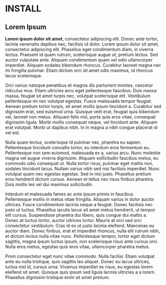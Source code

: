 # INSTALL

## Lorem Ipsum


**Lorem ipsum dolor sit amet**, consectetur adipiscing elit. Donec ante tortor, lacinia venenatis dapibus nec, facilisis id dolor. Lorem ipsum dolor sit amet, consectetur adipiscing elit. Phasellus eget condimentum diam, in viverra lectus. Praesent id quam rutrum, scelerisque augue ut, pretium lectus. Sed auctor vulputate ante. Aliquam condimentum quam vel odio ullamcorper imperdiet. Aliquam sodales bibendum rhoncus. Curabitur laoreet magna nec mi fringilla pulvinar. Etiam dictum orci sit amet odio maximus, id rhoncus lacus scelerisque.

Orci varius natoque penatibus et magnis dis parturient montes, nascetur ridiculus mus. Etiam ultricies arcu eget pellentesque faucibus. Duis massa massa, feugiat sit amet turpis nec, volutpat scelerisque elit. Vestibulum pellentesque mi nec volutpat egestas. Fusce malesuada tempor feugiat. Aenean pretium tortor turpis, sit amet mollis ipsum tincidunt a. Curabitur sed dignissim erat, sed euismod urna. Quisque velit erat, feugiat quis bibendum vel, laoreet non metus. Aliquam felis nisl, porta quis eros vitae, consequat dignissim ligula. Morbi mollis consequat neque, vel tincidunt ante. Aliquam erat volutpat. Morbi ut dapibus nibh. In in magna a nibh congue placerat id vel est.

Nulla quam lectus, scelerisque id pulvinar nec, pharetra eu sapien. Pellentesque tincidunt convallis tortor, eu interdum eros fermentum eu. Pellentesque non sem euismod, malesuada ex a, varius arcu. Nunc molestie magna vel augue viverra dignissim. Aliquam sollicitudin faucibus metus, eu commodo odio consequat ut. Nulla tortor risus, pulvinar eget mattis non, sodales tincidunt lacus. Nullam varius nibh sed nisi facilisis imperdiet. Nunc volutpat quam nec egestas egestas. Sed in nisi justo. Phasellus pretium eros hendrerit dictum cursus. Aenean et tellus nec risus finibus pharetra. Duis mollis leo vel dui maximus sollicitudin.

Interdum et malesuada fames ac ante ipsum primis in faucibus. Pellentesque mollis in metus vitae fringilla. Aliquam varius in dolor auctor ultrices. Fusce condimentum lacinia neque a feugiat. Donec facilisis nec justo ut luctus. Phasellus iaculis lacus sit amet metus hendrerit, ut tempor elit cursus. Suspendisse pharetra dui libero, quis congue dui mattis a. Donec at luctus tortor, auctor ultrices tortor. Mauris at orci sed orci consectetur vestibulum. Cras id ex ut justo lacinia eleifend. Maecenas eu auctor diam. Donec finibus, erat et imperdiet rhoncus, nulla elit rutrum nibh, et dictum lectus nulla vitae nunc. Pellentesque tempor, tortor eget dictum sagittis, magna ipsum luctus ipsum, non scelerisque risus ante cursus orci. Nulla eros metus, egestas quis eros vitae, ullamcorper pharetra metus.

Proin consectetur eget nunc vitae commodo. Nulla facilisi. Etiam volutpat ante eu nulla tristique, quis sagittis leo aliquet. Donec eu lacus ultrices, luctus nisl id, cursus urna. Vivamus imperdiet ex risus, eu egestas lorem eleifend sit amet. Quisque quis ipsum sed ligula lacinia ultricies a a lorem. Phasellus dignissim tristique enim sit amet pretium. 
